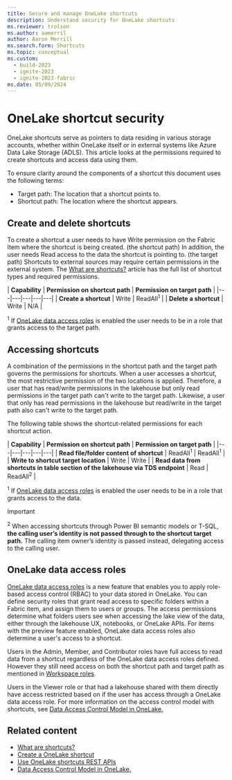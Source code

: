 ```yaml
---
title: Secure and manage OneLake shortcuts
description: Understand security for OneLake shortcuts
ms.reviewer: trolson
ms.author: aamerril
author: Aaron Merrill
ms.search.form: Shortcuts
ms.topic: conceptual
ms.custom:
  - build-2023
  - ignite-2023
  - ignite-2023-fabric
ms.date: 05/09/2024
---
```


# OneLake shortcut security

OneLake shortcuts serve as pointers to data residing in various storage accounts, whether within OneLake itself or in external systems like Azure Data Lake Storage (ADLS). This article looks at the permissions required to create shortcuts and access data using them.

To ensure clarity around the components of a shortcut this document uses the following terms:

* Target path: The location that a shortcut points to.
* Shortcut path: The location where the shortcut appears.

## Create and delete shortcuts

To create a shortcut a user needs to have Write permission on the Fabric Item where the shortcut is being created. (the shortcut path) In addition, the user needs Read access to the data the shortcut is pointing to. (the target path) Shortcuts to external sources may require certain permissions in the external system. The [What are shortcuts?](./onelake-shortcuts.md) article has the full list of shortcut types and required permissions.

| **Capability** | **Permission on shortcut path** | **Permission on target path** |
|---|---|---|---|---|
| **Create a shortcut** | Write | ReadAll<sup>1</sup> |
| **Delete a shortcut** | Write | N/A |

<sup>1</sup> If [OneLake data access roles](./security/get-started-data-access-roles.md) is enabled the user needs to be in a role that grants access to the target path.

## Accessing shortcuts

A combination of the permissions in the shortcut path and the target path governs the permissions for shortcuts. When a user accesses a shortcut, the most restrictive permission of the two locations is applied. Therefore, a user that has read/write permissions in the lakehouse but only read permissions in the target path can't write to the target path. Likewise, a user that only has read permissions in the lakehouse but read/write in the target path also can't write to the target path.

The following table shows the shortcut-related permissions for each shortcut action.

| **Capability** | **Permission on shortcut path** | **Permission on target path** |
|---|---|---|---|---|
| **Read file/folder content of shortcut** | ReadAll<sup>1</sup> | ReadAll<sup>1</sup> |
| **Write to shortcut target location** | Write | Write |
| **Read data from shortcuts in table section of the lakehouse via TDS endpoint** | Read | ReadAll<sup>2</sup> |

<sup>1</sup> If [OneLake data access roles](./security/get-started-data-access-roles.md) is enabled the user needs to be in a role that grants access to the data.

> [!IMPORTANT]
> <sup>2</sup> When accessing shortcuts through Power BI semantic models or T-SQL, **the calling user’s identity is not passed through to the shortcut target path.** The calling item owner’s identity is passed instead, delegating access to the calling user.

## OneLake data access roles

[OneLake data access roles](./security/get-started-data-access-roles.md) is a new feature that enables you to apply role-based access control (RBAC) to your data stored in OneLake. You can define security roles that grant read access to specific folders within a Fabric item, and assign them to users or groups. The access permissions determine what folders users see when accessing the lake view of the data, either through the lakehouse UX, notebooks, or OneLake APIs. For items with the preview feature enabled, OneLake data access roles also determine a user's access to a shortcut.

Users in the Admin, Member, and Contributor roles have full access to read data from a shortcut regardless of the OneLake data access roles defined. However they still need access on both the shortcut path and target path as mentioned in [Workspace roles](./security/get-started-security.md#workspace-permissions).

Users in the Viewer role or that had a lakehouse shared with them directly have access restricted based on if the user has access through a OneLake data access role. For more information on the access control model with shortcuts, see [Data Access Control Model in OneLake.](./security/data-access-control-model.md#shortcuts)

## Related content

- [What are shortcuts?](./onelake-shortcuts.md)
- [Create a OneLake shortcut](create-onelake-shortcut.md)
- [Use OneLake shortcuts REST APIs](onelake-shortcuts-rest-api.md)
- [Data Access Control Model in OneLake.](./security/data-access-control-model.md#shortcuts)
